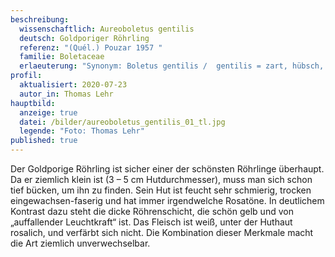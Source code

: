 ```yaml
---
beschreibung:
  wissenschaftlich: Aureoboletus gentilis
  deutsch: Goldporiger Röhrling
  referenz: "(Quél.) Pouzar 1957 "
  familie: Boletaceae
  erlaeuterung: "Synonym: Boletus gentilis /  gentilis = zart, hübsch, nett"
profil:
  aktualisiert: 2020-07-23
  autor_in: Thomas Lehr
hauptbild:
  anzeige: true
  datei: /bilder/aureoboletus_gentilis_01_tl.jpg
  legende: "Foto: Thomas Lehr"
published: true
---
```

Der Goldporige Röhrling ist sicher einer der schönsten Röhrlinge überhaupt. Da er ziemlich klein ist (3 – 5 cm Hutdurchmesser), muss man sich schon tief bücken, um ihn zu finden. Sein Hut ist feucht sehr schmierig, trocken eingewachsen-faserig und hat immer irgendwelche Rosatöne. In deutlichem Kontrast dazu steht die dicke Röhrenschicht, die schön gelb und von „auffallender Leuchtkraft“ ist. Das Fleisch ist weiß, unter der Huthaut rosalich, und verfärbt sich nicht. Die Kombination dieser Merkmale macht die Art ziemlich unverwechselbar.
